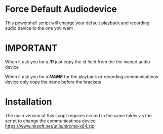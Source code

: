 # Force Default Audiodevice
This powershell script will change your default playback and recording audio device to the one you want

# IMPORTANT
When it ask you for a ***ID*** 		just copy the id field from the the waned audio device

When it ask you for a ***NAME*** 	for the playback or recording communicatinos device only copy the name before the brackets

# Installation
The main version of this script requires nircmd in the same folder as the script to change the communicatinos device
https://www.nirsoft.net/utils/nircmd-x64.zip

